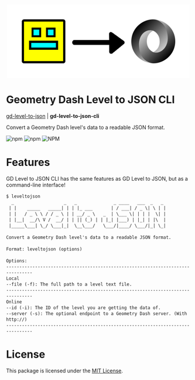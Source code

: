 <p align="center"><img src="logo.png" alt="Geometry Dash Level to JSON Logo"></p>

# Geometry Dash Level to JSON CLI
[gd-level-to-json](https://github.com/bwbjustin/gd-level-to-json) | **gd-level-to-json-cli**

Convert a Geometry Dash level's data to a readable JSON format.

![npm](https://img.shields.io/npm/v/gd-level-to-json-cli)
![npm](https://img.shields.io/npm/dt/gd-level-to-json-cli)
![NPM](https://img.shields.io/npm/l/gd-level-to-json-cli)

# Features
GD Level to JSON CLI has the same features as GD Level to JSON, but as a command-line interface!
```
$ leveltojson     
  _                   _   _              _ ____   ___  _   _ 
 | |    _____   _____| | | |_ ___       | / ___| / _ \| \ | |
 | |   / _ \ \ / / _ \ | | __/ _ \   _  | \___ \| | | |  \| |
 | |__|  __/\ V /  __/ | | || (_) | | |_| |___) | |_| | |\  |
 |_____\___| \_/ \___|_|  \__\___/   \___/|____/ \___/|_| \_|

Convert a Geometry Dash level's data to a readable JSON format.

Format: leveltojson (options)

Options:
--------------------------------------------------------------------------------
Local
--file (-f): The full path to a level text file.
--------------------------------------------------------------------------------
Online
--id (-i): The ID of the level you are getting the data of.
--server (-s): The optional endpoint to a Geometry Dash server. (With http://)
--------------------------------------------------------------------------------
```

# License
This package is licensed under the [MIT License](./LICENSE).